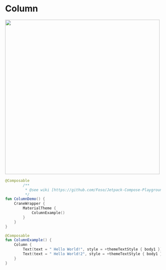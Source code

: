 # Column
<p align="left">
  <img src ="https://raw.githubusercontent.com/Foso/Jetpack-Compose-Playground/master/docs/screenshots/ColumnExample.png" height=500 />
</p>

```kotlin
@Composable
        /**
         * @see wiki [https://github.com/Foso/Jetpack-Compose-Playground/wiki/Column]
         */
fun ColumnDemo() {
    CraneWrapper {
        MaterialTheme {
            ColumnExample()
        }
    }
}

@Composable
fun ColumnExample() {
    Column {
        Text(text = " Hello World!", style = +themeTextStyle { body1 })
        Text(text = " Hello World!2", style = +themeTextStyle { body1 })
    }
}
```